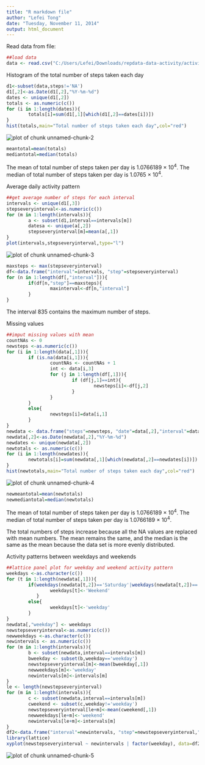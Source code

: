 ```yaml
---
title: "R markdown file"
author: "Lefei Tong"
date: "Tuesday, November 11, 2014"
output: html_document
---
```


Read data from file:


```r
##load data
data <- read.csv("C:/Users/Lefei/Downloads/repdata-data-activity/activity.csv")
```

Histogram of the total number of steps taken each day


```r
d1<-subset(data,steps!='NA')
d1[,2]<-as.Date(d1[,2],"%Y-%m-%d")
dates <- unique(d1[,2])
totals <- as.numeric(c())
for (i in 1:length(dates)){
        totals[i]=sum(d1[,1][which(d1[,2]==dates[i])])
}
hist(totals,main="Total number of steps taken each day",col="red")
```

![plot of chunk unnamed-chunk-2](figure/1.png) 

```r
meantotal=mean(totals)
mediantotal=median(totals)
```
The mean of total number of steps taken per day is 1.0766189 &times; 10<sup>4</sup>.
The median of total number of steps taken per day is 1.0765 &times; 10<sup>4</sup>.

Average daily activity pattern


```r
##get average number of steps for each interval
intervals <- unique(d1[,3])
stepseveryinterval<-as.numeric(c())
for (m in 1:length(intervals)){
        a <- subset(d1,interval==intervals[m])
        datesa <- unique(a[,2])
        stepseveryinterval[m]=mean(a[,1])
}
plot(intervals,stepseveryinterval,type="l")
```

![plot of chunk unnamed-chunk-3](figure/2.png) 

```r
maxsteps <- max(stepseveryinterval)
df<-data.frame("interval"=intervals, "step"=stepseveryinterval)
for (n in 1:length(df[,"interval"])){
        if(df[n,"step"]==maxsteps){
                maxinterval<-df[n,"interval"]
        }
}
```
The interval 835 contains the maximum number of steps.

Missing values


```r
##imput missing values with mean
countNAs <- 0
newsteps <-as.numeric(c())
for (i in 1:length(data[,1])){
        if (is.na(data[i,1])){
                countNAs <- countNAs + 1
                int <- data[i,3]
                for (j in 1:length(df[,1])){
                        if (df[j,1]==int){
                                newsteps[i]<-df[j,2]
                        }
                }
        }
        else{
                newsteps[i]=data[i,1]
        }
}
newdata <- data.frame("steps"=newsteps, "date"=data[,2],"interval"=data[,3])
newdata[,2]<-as.Date(newdata[,2],"%Y-%m-%d")
newdates <- unique(newdata[,2])
newtotals <- as.numeric(c())
for (i in 1:length(newdates)){
        newtotals[i]=sum(newdata[,1][which(newdata[,2]==newdates[i])])
}
hist(newtotals,main="Total number of steps taken each day",col="red")
```

![plot of chunk unnamed-chunk-4](figure/3.png) 

```r
newmeantotal=mean(newtotals)
newmediantotal=median(newtotals)
```
The mean of total number of steps taken per day is 1.0766189 &times; 10<sup>4</sup>.
The median of total number of steps taken per day is 1.0766189 &times; 10<sup>4</sup>.

The total numbers of steps increase because all the NA values are replaced with mean numbers.
The mean remains the same, and the median is the same as the mean because the data set is more evenly distributed.

Activity patterns between weekdays and weekends

```r
##lattice panel plot for weekday and weekend activity pattern
weekdays <-as.character(c())
for (t in 1:length(newdata[,1])){
        if(weekdays(newdata[t,2])=='Saturday'|weekdays(newdata[t,2])=='Sunday'){
                weekdays[t]<-'Weekend'
           }
        else{
                weekdays[t]<-'weekday'
        }
}
newdata[,"weekday"] <- weekdays
newstepseveryinterval<-as.numeric(c())
newweekdays <-as.character(c())
newintervals <- as.numeric(c())
for (m in 1:length(intervals)){
        b <- subset(newdata,interval==intervals[m])
        bweekday <- subset(b,weekday=='weekday')
        newstepseveryinterval[m]<-mean(bweekday[,1])
        newweekdays[m]<-'weekday'
        newintervals[m]<-intervals[m]
}
le <- length(newstepseveryinterval)
for (m in 1:length(intervals)){
        c <- subset(newdata,interval==intervals[m])
        cweekend <- subset(c,weekday!='weekday')
        newstepseveryinterval[le+m]<-mean(cweekend[,1])
        newweekdays[le+m]<-'weekend'
        newintervals[le+m]<-intervals[m]
}
df2<-data.frame("interval"=newintervals, "step"=newstepseveryinterval,"weekday"=newweekdays)
library(lattice)
xyplot(newstepseveryinterval ~ newintervals | factor(weekday), data=df2, type="l", layout=c(1,2),xlab="Interval",ylab="Number of steps")
```

![plot of chunk unnamed-chunk-5](figure/4.png) 
